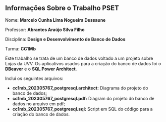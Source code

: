 ## Informações Sobre o Trabalho PSET

Nome: **Marcelo Cunha Lima Nogueira Dessaune**

Professor: **Abrantes Araújo Silva Filho**

Disciplina: **Design e Desenvolvimento de Banco de Dados**

Turma: **CC1Mb**

Este trabalho se trata de um banco de dados voltado a um projeto sobre Lojas da UVV. Os aplicativos usados para a criação do banco de dados foi o **DBeaver** e o **SQL Power Architect**.

Inclui os seguintes arquivos:
- **cc1mb_202305767_postgresql.architect:** Diagrama do projeto do banco de dados;
- **cc1mb_202305767_postgresql.pdf:** Diagram do projeto do banco de dados no arquivo em pdf;
- **cc1mb_202305767_postgresql.sql:** Script em SQL do código para a criação do banco de dados.
